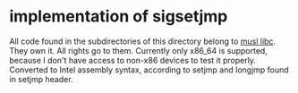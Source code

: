 # implementation of sigsetjmp

All code found in the subdirectories of this directory belong to [musl libc](https://musl.libc.org/). They own it. All rights go to them.
Currently only x86_64 is supported, because I don't have access to non-x86 devices to test it properly.
Converted to Intel assembly syntax, according to setjmp and longjmp found in setjmp header.
